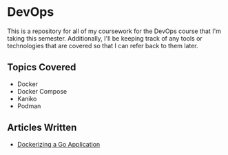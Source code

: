# DevOps
This is a repository for all of my coursework for the DevOps course that I'm taking this semester. Additionally, I'll be keeping track of any tools or technologies that are covered so that I can refer back to them later. 

## Topics Covered 
- Docker 
- Docker Compose 
- Kaniko
- Podman

## Articles Written 
- [Dockerizing a Go Application](https://zohaibadnan137.medium.com/dockerizing-a-go-application-ee67516c590a)
